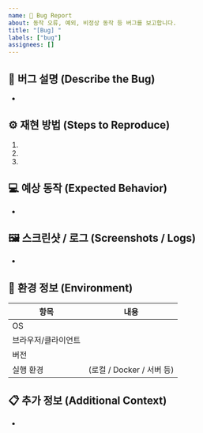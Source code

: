 ```yaml
---
name: 🐞 Bug Report
about: 동작 오류, 예외, 비정상 동작 등 버그를 보고합니다.
title: "[Bug] "
labels: ["bug"]
assignees: []
---
```


## 🧩 버그 설명 (Describe the Bug)
<!-- 어떤 문제가 발생했는지 명확히 설명해주세요. -->
- 

## ⚙️ 재현 방법 (Steps to Reproduce)
<!-- 동일한 문제를 재현할 수 있는 단계별 과정을 작성해주세요. -->
1. 
2. 
3. 

## 💻 예상 동작 (Expected Behavior)
<!-- 기대했던 올바른 동작을 작성해주세요. -->
- 

## 🖼️ 스크린샷 / 로그 (Screenshots / Logs)
<!-- 필요 시 스크린샷이나 에러 로그를 첨부해주세요. -->
- 

## 🧠 환경 정보 (Environment)
| 항목 | 내용 |
|------|------|
| OS | |
| 브라우저/클라이언트 | |
| 버전 | |
| 실행 환경 | (로컬 / Docker / 서버 등) |

## 📋 추가 정보 (Additional Context)
<!-- 참고할 만한 추가 정보가 있다면 작성해주세요. -->
-
